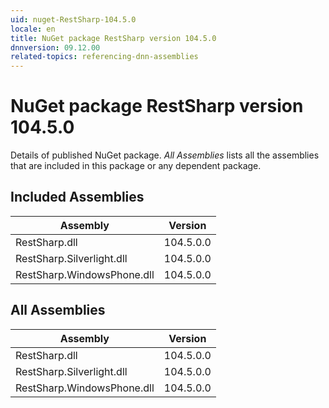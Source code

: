 ```yaml
---
uid: nuget-RestSharp-104.5.0
locale: en
title: NuGet package RestSharp version 104.5.0
dnnversion: 09.12.00
related-topics: referencing-dnn-assemblies
---
```


# NuGet package RestSharp version 104.5.0
Details of published NuGet package.
*All Assemblies* lists all the assemblies that are included in this package or any dependent package.

## Included Assemblies

|Assembly|Version|
|---|---|
|RestSharp.dll|104.5.0.0|
|RestSharp.Silverlight.dll|104.5.0.0|
|RestSharp.WindowsPhone.dll|104.5.0.0|

## All Assemblies

|Assembly|Version|
|---|---|
|RestSharp.dll|104.5.0.0|
|RestSharp.Silverlight.dll|104.5.0.0|
|RestSharp.WindowsPhone.dll|104.5.0.0|

